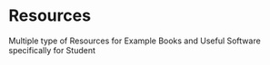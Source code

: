# Resources
Multiple type of Resources for Example Books and Useful Software specifically for Student
